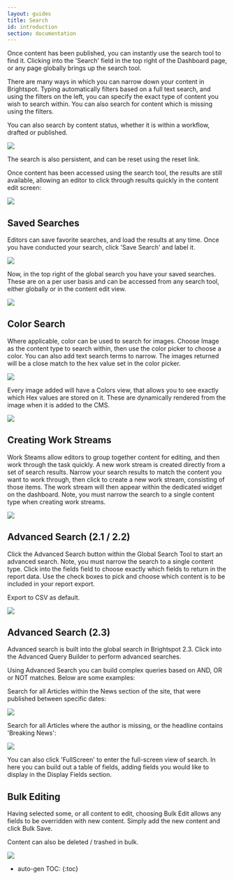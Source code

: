 ```yaml
---
layout: guides
title: Search
id: introduction
section: documentation
---
```


<div markdown="1" class="span8">


Once content has been published, you can instantly use the search tool to find it. Clicking into the 'Search' field in the top right of the Dashboard page, or any page globally brings up the search tool.

There are many ways in which you can narrow down your content in Brightspot. Typing automatically filters based on a full text search, and using the filters on the left, you can specify the exact type of content you wish to search within. You can also search for content which is missing using the filters.

You can also search by content status, whether it is within a workflow, drafted or published.

![](http://docs.brightspot.s3.amazonaws.com/search-2.3-close.png)

The search is also persistent, and can be reset using the reset link.

Once content has been accessed using the search tool, the results are still available, allowing an editor to click through results quickly in the content edit screen:

![](http://docs.brightspot.s3.amazonaws.com/persist-search-2.1.png)

## Saved Searches

Editors can save favorite searches, and load the results at any time. Once you have conducted your search, click 'Save Search' and label it.

![](http://docs.brightspot.s3.amazonaws.com/saved-search-create.png)

Now, in the top right of the global search you have your saved searches. These are on a per user basis and can be accessed from any search tool, either globally or in the content edit view.

![](http://docs.brightspot.s3.amazonaws.com/saved-search-select.png)

## Color Search

Where applicable, color can be used to search for images. Choose Image as the content type to search within, then use the color picker to choose a color. You can also add text search terms to narrow. The images returned will be a close match to the hex value set in the color picker.

![](http://docs.brightspot.s3.amazonaws.com/color-search-tool.png)

Every image added will have a Colors view, that allows you to see exactly which Hex values are stored on it. These are dynamically rendered from the image when it is added to the CMS.

![](http://docs.brightspot.s3.amazonaws.com/color-on-image.png)


## Creating Work Streams

Work Steams allow editors to group together content for editing, and then work through the task quickly. A new work stream is created directly from a set of search results. Narrow your search results to match the content you want to work through, then click to create a new work stream, consisting of those items. The work stream will then appear within the dedicated widget on the dashboard. Note, you must narrow the search to a single content type when creating work streams.

![](http://docs.brightspot.s3.amazonaws.com/create-workstream-2.2.png)

## Advanced Search (2.1 / 2.2)

Click the Advanced Search button within the Global Search Tool to start an advanced search. Note, you must narrow the search to a single content type.  Click into the fields field to choose exactly which fields to return in the report data. Use the check boxes to pick and choose which content is to be included in your report export.

Export to CSV as default.

![](http://docs.brightspot.s3.amazonaws.com/search-guides-shot.png)

## Advanced Search (2.3)

Advanced search is built into the global search in Brightspot 2.3. Click into the Advanced Query Builder to perform advanced searches.

Using Advanced Search you can build complex queries based on AND, OR or NOT matches. Below are some examples:

Search for all Articles within the News section of the site, that were published between specific dates:

![](http://docs.brightspot.s3.amazonaws.com/advanced-query-2.3.png)

Search for all Articles where the author is missing, or the headline contains 'Breaking News':

![](http://docs.brightspot.s3.amazonaws.com/advanced-query-2.3-or.png)

You can also click 'FullScreen' to enter the full-screen view of search. In here you can build out a table of fields, adding fields you would like to display in the Display Fields section.

## Bulk Editing

Having selected some, or all content to edit, choosing Bulk Edit allows any fields to be overridden with new content. Simply add the new content and click Bulk Save.

Content can also be deleted / trashed in bulk.

![](http://docs.brightspot.s3.amazonaws.com/bulk-editing-2.1.png)
</div>
<div class="span4 dari-docs-sidebar">
<div markdown="1" style="position:scroll;" class="well sidebar-nav">


* auto-gen TOC:
{:toc}

</div>
</div>
